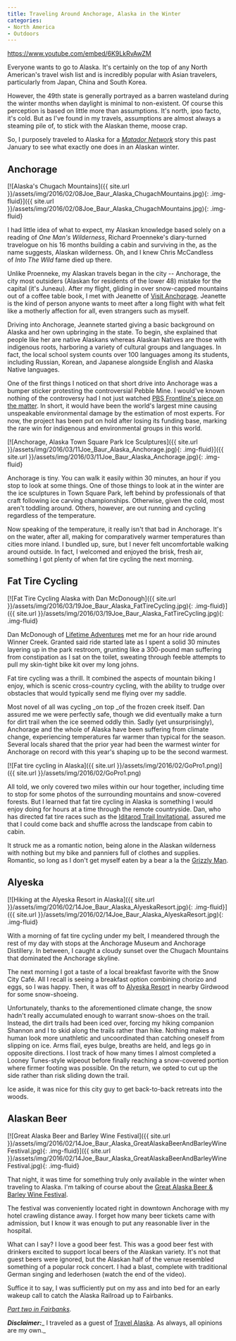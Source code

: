 ```yaml
---
title: Traveling Around Anchorage, Alaska in the Winter
categories:
- North America
- Outdoors
---
```


https://www.youtube.com/embed/6K9LkRvAwZM

Everyone wants to go to Alaska. It's certainly on the top of any North American's travel wish list and is incredibly popular with Asian travelers, particularly from Japan, China and South Korea.

However, the 49th state is generally portrayed as a barren wasteland during the winter months when daylight is minimal to non-existent. Of course this perception is based on little more than assumptions. It's north, ipso facto, it's cold. But as I've found in my travels, assumptions are almost always a steaming pile of, to stick with the Alaskan theme, moose crap.

So, I purposely traveled to Alaska for a _[Matador Network](http://matadornetwork.com/trips/15-epic-ways-spend-winter-alaska/)_ story this past January to see what exactly one does in an Alaskan winter.

## Anchorage

[![Alaska's Chugach Mountains]({{ site.url }}/assets/img/2016/02/08Joe_Baur_Alaska_ChugachMountains.jpg){: .img-fluid}]({{ site.url }}/assets/img/2016/02/08Joe_Baur_Alaska_ChugachMountains.jpg){: .img-fluid}

I had little idea of what to expect, my Alaskan knowledge based solely on a reading of _One Man's Wilderness_, Richard Proenneke's diary-turned travelogue on his 16 months building a cabin and surviving in the, as the name suggests, Alaskan wilderness. Oh, and I knew Chris McCandless of _Into The Wild_ fame died up there.

Unlike Proenneke, my Alaskan travels began in the city -- Anchorage, the city most outsiders (Alaskan for residents of the lower 48) mistake for the capital (it's Juneau). After my flight, gliding in over snow-capped mountains out of a coffee table book, I met with Jeanette of [Visit Anchorage](http://www.anchorage.net/). Jeanette is the kind of person anyone wants to meet after a long flight with what felt like a motherly affection for all, even strangers such as myself.

Driving into Anchorage, Jeannete started giving a basic background on Alaska and her own upbringing in the state. To begin, she explained that people like her are native Alaskans whereas Alaskan Natives are those with indigenous roots, harboring a variety of cultural groups and languages. In fact, the local school system counts over 100 languages among its students, including Russian, Korean, and Japanese alongside English and Alaska Native languages.

One of the first things I noticed on that short drive into Anchorage was a bumper sticker protesting the controversial Pebble Mine. I would've known nothing of the controversy had I not just watched [PBS Frontline's piece on the matter](http://www.pbs.org/wgbh/frontline/film/alaska-gold/). In short, it would have been the world's largest mine causing unspeakable environmental damage by the estimation of most experts. For now, the project has been put on hold after losing its funding base, marking the rare win for indigenous and environmental groups in this world.

[![Anchorage, Alaska Town Square Park Ice Sculptures]({{ site.url }}/assets/img/2016/03/11Joe_Baur_Alaska_Anchorage.jpg){: .img-fluid}]({{ site.url }}/assets/img/2016/03/11Joe_Baur_Alaska_Anchorage.jpg){: .img-fluid}

Anchorage is tiny. You can walk it easily within 30 minutes, an hour if you stop to look at some things. One of those things to look at in the winter are the ice sculptures in Town Square Park, left behind by professionals of that craft following ice carving championships. Otherwise, given the cold, most aren't toddling around. Others, however, are out running and cycling regardless of the temperature.

Now speaking of the temperature, it really isn't that bad in Anchorage. It's on the water, after all, making for comparatively warmer temperatures than cities more inland. I bundled up, sure, but I never felt uncomfortable walking around outside. In fact, I welcomed and enjoyed the brisk, fresh air, something I got plenty of when fat tire cycling the next morning.

## Fat Tire Cycling

[![Fat Tire Cycling Alaska with Dan McDonough]({{ site.url }}/assets/img/2016/03/19Joe_Baur_Alaska_FatTireCycling.jpg){: .img-fluid}]({{ site.url }}/assets/img/2016/03/19Joe_Baur_Alaska_FatTireCycling.jpg){: .img-fluid}

Dan McDonough of [Lifetime Adventures](http://www.lifetimeadventure.net/) met me for an hour ride around Winner Creek. Granted said ride started late as I spent a solid 30 minutes layering up in the park restroom, grunting like a 300-pound man suffering from constipation as I sat on the toilet, sweating through feeble attempts to pull my skin-tight bike kit over my long johns.

Fat tire cycling was a thrill. It combined the aspects of mountain biking I enjoy, which is scenic cross-country cycling, with the ability to trudge over obstacles that would typically send me flying over my saddle.

Most novel of all was cycling _on top _of the frozen creek itself. Dan assured me we were perfectly safe, though we did eventually make a turn for dirt trail when the ice seemed oddly thin. Sadly (yet unsurprisingly), Anchorage and the whole of Alaska have been suffering from climate change, experiencing temperatures far warmer than typical for the season. Several locals shared that the prior year had been the warmest winter for Anchorage on record with this year's shaping up to be the second warmest.

[![Fat tire cycling in Alaska]({{ site.url }}/assets/img/2016/02/GoPro1.png)]({{ site.url }}/assets/img/2016/02/GoPro1.png)

All told, we only covered two miles within our hour together, including time to stop for some photos of the surrounding mountains and snow-covered forests. But I learned that fat tire cycling in Alaska is something I would enjoy doing for hours at a time through the remote countryside. Dan, who has directed fat tire races such as the [Iditarod Trail Invitational](http://iditarodtrailinvitational.com/), assured me that I could come back and shuffle across the landscape from cabin to cabin.

It struck me as a romantic notion, being alone in the Alaskan wilderness with nothing but my bike and panniers full of clothes and supplies. Romantic, so long as I don't get myself eaten by a bear a la the [Grizzly Man](https://en.wikipedia.org/wiki/Grizzly_Man).

## Alyeska

[![Hiking at the Alyeska Resort in Alaska]({{ site.url }}/assets/img/2016/02/14Joe_Baur_Alaska_AlyeskaResort.jpg){: .img-fluid}]({{ site.url }}/assets/img/2016/02/14Joe_Baur_Alaska_AlyeskaResort.jpg){: .img-fluid}

With a morning of fat tire cycling under my belt, I meandered through the rest of my day with stops at the Anchorage Museum and Anchorage Distillery. In between, I caught a cloudy sunset over the Chugach Mountains that dominated the Anchorage skyline.

The next morning I got a taste of a local breakfast favorite with the Snow City Café. All I recall is seeing a breakfast option combining chorizo and eggs, so I was happy. Then, it was off to [Alyeska Resort](http://www.alyeskaresort.com/) in nearby Girdwood for some snow-shoeing.

Unfortunately, thanks to the aforementioned climate change, the snow hadn't really accumulated enough to warrant snow-shoes on the trail. Instead, the dirt trails had been iced over, forcing my hiking companion Shannon and I to skid along the trails rather than hike. Nothing makes a human look more unathletic and uncoordinated than catching oneself from slipping on ice. Arms flail, eyes bulge, breaths are held, and legs go in opposite directions. I lost track of how many times I almost completed a Looney Tunes-style wipeout before finally reaching a snow-covered portion where firmer footing was possible. On the return, we opted to cut up the side rather than risk sliding down the trail.

Ice aside, it was nice for this city guy to get back-to-back retreats into the woods.

## Alaskan Beer

[![Great Alaska Beer and Barley Wine Festival]({{ site.url }}/assets/img/2016/02/14Joe_Baur_Alaska_GreatAlaskaBeerAndBarleyWineFestival.jpg){: .img-fluid}]({{ site.url }}/assets/img/2016/02/14Joe_Baur_Alaska_GreatAlaskaBeerAndBarleyWineFestival.jpg){: .img-fluid}

That night, it was time for something truly only available in the winter when traveling to Alaska. I'm talking of course about the [Great Alaska Beer & Barley Wine Festival](http://auroraproductions.net/beer-barley.html).

The festival was conveniently located right in downtown Anchorage with my hotel crawling distance away. I forget how many beer tickets came with admission, but I know it was enough to put any reasonable liver in the hospital.

What can I say? I love a good beer fest. This was a good beer fest with drinkers excited to support local beers of the Alaskan variety. It's not that guest beers were ignored, but the Alaskan half of the venue resembled something of a popular rock concert. I had a blast, complete with traditional German singing and lederhosen (watch the end of the video).

Suffice it to say, I was sufficiently put on my ass and into bed for an early wakeup call to catch the Alaska Railroad up to Fairbanks.

_[Part two in Fairbanks](https://withoutapath.com/dog-sledding-alaska-railroad/)._

**_Disclaimer:_**_ I traveled as a guest of [Travel Alaska](https://www.travelalaska.com). As always, all opinions are my own._
